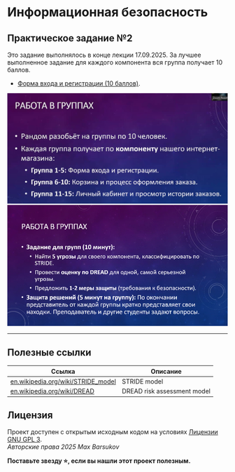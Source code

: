 # Информационная безопасность

## Практическое задание №2

Это задание выполнялось в конце лекции 17.09.2025. За лучшее выполненное задание для каждого компонента вся группа получает 10 баллов.

- [Форма входа и регистрации (10 баллов)](./ИБ%20Практика.pdf).

![Задание №1](./задание1.jpg)
![Задание №2](./задание2.png)

---

## Полезные ссылки

| Ссылка | Описание |
| --- | --- |
| [en.wikipedia.org/wiki/STRIDE_model](https://en.wikipedia.org/wiki/STRIDE_model) | STRIDE model |
| [en.wikipedia.org/wiki/DREAD](https://en.wikipedia.org/wiki/DREAD_(risk_assessment_model)) | DREAD risk assessment model |

## Лицензия <a name="license"></a>

Проект доступен с открытым исходным кодом на условиях [Лицензии GNU GPL 3](https://opensource.org/license/gpl-3-0/). \
*Авторские права 2025 Max Barsukov*

**Поставьте звезду :star:, если вы нашли этот проект полезным.**
